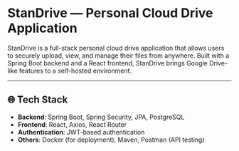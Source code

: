 # StanDrive — Personal Cloud Drive Application

StanDrive is a full-stack personal cloud drive application that allows users to securely upload, view, and manage their files from anywhere. Built with a Spring Boot backend and a React frontend, StanDrive brings Google Drive-like features to a self-hosted environment.

---

## 🌐 Tech Stack

- **Backend**: Spring Boot, Spring Security, JPA, PostgreSQL
- **Frontend**: React, Axios, React Router
- **Authentication**: JWT-based authentication
- **Others**: Docker (for deployment), Maven, Postman (API testing)



